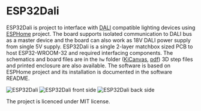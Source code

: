 # ESP32Dali

ESP32Dali is project to interface with [DALI](https://en.wikipedia.org/wiki/Digital_Addressable_Lighting_Interface) compatible lighting devices using [ESPHome](https://esphome.io/) project. The board supports isolated communication to DALI bus as a master device and the board can also work as 18V DALI power supply from single 5V supply. ESP32Dali is a single 2-layer matchbox sized PCB to host ESP32-WROOM-32 and required interfacing components. The schematics and board files are in the `hw` folder ([KiCanvas](https://kicanvas.org/?github=https%3A%2F%2Fgithub.com%2Fpetrinm%2FESP32Dali%2Fblob%2Fmain%2Fhw%2FESPDali.kicad_sch), [pdf](https://github.com/petrinm/ESP32Dali/blob/main/hw/ESPDali.pdf)) 3D step files and printed enclosure are also available. The software is based on ESPHome project and its installation is documented in the software README.

![ESP32Dali](https://raw.githubusercontent.com/petrinm/ESP32Dali/refs/heads/main/hw/ESPDali.jpg)
![ESP32Dali front side](https://raw.githubusercontent.com/petrinm/ESP32Dali/refs/heads/main/hw/ESPDali_front.jpg)
![ESP32Dali back side](https://raw.githubusercontent.com/petrinm/ESP32Dali/refs/heads/main/hw/ESPDali_back.jpg)

The project is licenced under MIT license.
